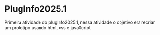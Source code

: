 # PlugInfo2025.1

Primeira atividade do plugInfo2025.1, nessa atividade o objetivo era recriar um prototipo usando html, css e javaScript